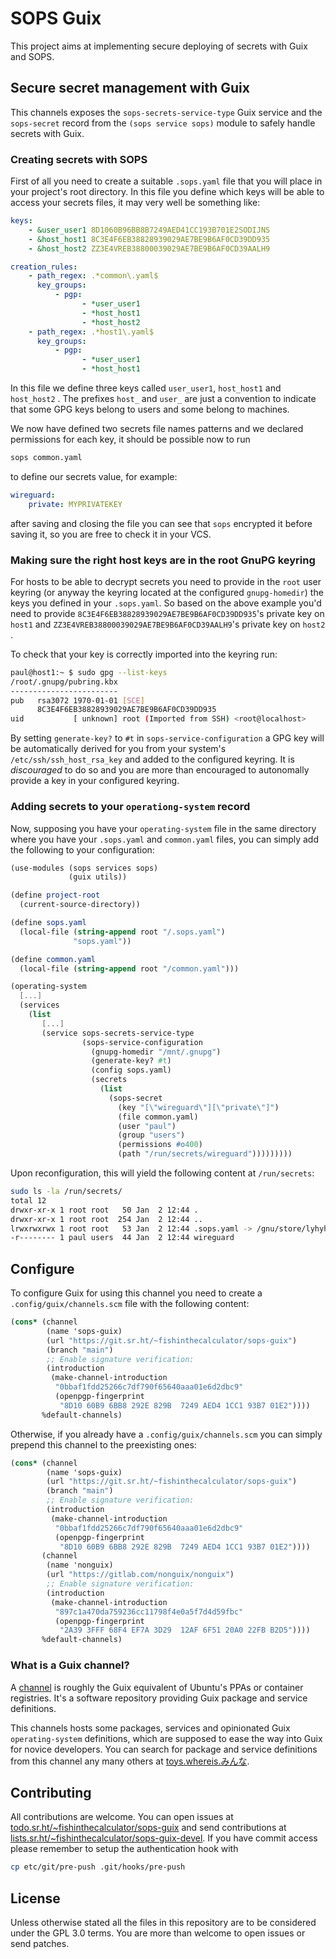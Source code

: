 # SOPS Guix

 This project aims at implementing secure deploying of secrets with Guix and SOPS.

## Secure secret management with Guix

This channels exposes the `sops-secrets-service-type` Guix service and the `sops-secret` record from the `(sops service sops)` module to safely handle secrets with Guix.

### Creating secrets with SOPS

First of all you need to create a suitable `.sops.yaml` file that you will place in your project's root directory. In this file you define which keys will be able to access your secrets files, it may very well be something like:

``` yaml
keys:
    - &user_user1 8D1060B96BB8B7249AED41CC193B701E2SODIJNS
    - &host_host1 8C3E4F6EB38828939029AE7BE9B6AF0CD39DD935
    - &host_host2 ZZ3E4VREB38800039029AE7BE9B6AF0CD39AALH9

creation_rules:
    - path_regex: .*common\.yaml$
      key_groups:
          - pgp:
                - *user_user1
                - *host_host1
                - *host_host2
    - path_regex: .*host1\.yaml$
      key_groups:
          - pgp:
                - *user_user1
                - *host_host1
```

In this file we define three keys called `user_user1`, `host_host1` and `host_host2` . The prefixes `host_` and `user_` are just a convention to indicate that some GPG keys belong to users and some belong to machines.

We now have defined two secrets file names patterns and we declared permissions for each key, it should be possible now to run

``` bash
sops common.yaml
```

to define our secrets value, for example:

``` yaml
wireguard:
    private: MYPRIVATEKEY
```

after saving and closing the file you can see that `sops` encrypted it before saving it, so you are free to check it in your VCS.

### Making sure the right host keys are in the root GnuPG keyring

For hosts to be able to decrypt secrets you need to provide in the `root` user keyring (or anyway the keyring located at the configured `gnupg-homedir`) the keys you defined in your `.sops.yaml`. So based on the above example you'd need to provide `8C3E4F6EB38828939029AE7BE9B6AF0CD39DD935`'s private key on `host1` and `ZZ3E4VREB38800039029AE7BE9B6AF0CD39AALH9`'s private key on `host2` .

To check that your key is correctly imported into the keyring run:

``` bash
paul@host1:~ $ sudo gpg --list-keys 
/root/.gnupg/pubring.kbx
------------------------
pub   rsa3072 1970-01-01 [SCE]
      8C3E4F6EB38828939029AE7BE9B6AF0CD39DD935
uid           [ unknown] root (Imported from SSH) <root@localhost>
```

By setting `generate-key?` to `#t` in `sops-service-configuration` a GPG key will be automatically derived for you from your system's `/etc/ssh/ssh_host_rsa_key` and added to the configured keyring. It is *discouraged* to do so and you are more than encouraged to autonomally provide a key in your configured keyring.

### Adding secrets to your `operationg-system` record

Now, supposing you have your `operating-system` file in the same directory where you have your `.sops.yaml` and `common.yaml` files, you can simply add the following to your configuration:

``` scheme
(use-modules (sops services sops)
             (guix utils))

(define project-root
  (current-source-directory))

(define sops.yaml
  (local-file (string-append root "/.sops.yaml")
              "sops.yaml"))

(define common.yaml
  (local-file (string-append root "/common.yaml")))

(operating-system
  [...]
  (services
    (list
       [...]
       (service sops-secrets-service-type
                (sops-service-configuration
                  (gnupg-homedir "/mnt/.gnupg")
                  (generate-key? #t)
                  (config sops.yaml)
                  (secrets
                    (list
                      (sops-secret
                        (key "[\"wireguard\"][\"private\"]")
                        (file common.yaml)
                        (user "paul")
                        (group "users")
                        (permissions #o400)
                        (path "/run/secrets/wireguard")))))))))
```

Upon reconfiguration, this will yield the following content at `/run/secrets`:

``` bash
sudo ls -la /run/secrets/
total 12
drwxr-xr-x 1 root root   50 Jan  2 12:44 .
drwxr-xr-x 1 root root  254 Jan  2 12:44 ..
lrwxrwxrwx 1 root root   53 Jan  2 12:44 .sops.yaml -> /gnu/store/lyhyh91jw2n2asa1w0fc0zmv93yxkxip-sops.yaml
-r-------- 1 paul users  44 Jan  2 12:44 wireguard
```

## Configure

To configure Guix for using this channel you need to create a `.config/guix/channels.scm` file with the following content:

``` scheme
(cons* (channel
        (name 'sops-guix)
        (url "https://git.sr.ht/~fishinthecalculator/sops-guix")
        (branch "main")
        ;; Enable signature verification:
        (introduction
         (make-channel-introduction
          "0bbaf1fdd25266c7df790f65640aaa01e6d2dbc9"
          (openpgp-fingerprint
           "8D10 60B9 6BB8 292E 829B  7249 AED4 1CC1 93B7 01E2"))))
       %default-channels)
```

Otherwise, if you already have a `.config/guix/channels.scm` you can simply prepend this channel to the preexisting ones:

``` scheme
(cons* (channel
        (name 'sops-guix)
        (url "https://git.sr.ht/~fishinthecalculator/sops-guix")
        (branch "main")
        ;; Enable signature verification:
        (introduction
         (make-channel-introduction
          "0bbaf1fdd25266c7df790f65640aaa01e6d2dbc9"
          (openpgp-fingerprint
           "8D10 60B9 6BB8 292E 829B  7249 AED4 1CC1 93B7 01E2"))))
       (channel
        (name 'nonguix)
        (url "https://gitlab.com/nonguix/nonguix")
        ;; Enable signature verification:
        (introduction
         (make-channel-introduction
          "897c1a470da759236cc11798f4e0a5f7d4d59fbc"
          (openpgp-fingerprint
           "2A39 3FFF 68F4 EF7A 3D29  12AF 6F51 20A0 22FB B2D5"))))
       %default-channels)
```

### What is a Guix channel?

A [channel](https://guix.gnu.org/en/manual/devel/en/guix.html#Channels) is roughly the Guix equivalent of Ubuntu's PPAs or container registries. It's a software repository providing Guix package and service definitions.

This channels hosts some packages, services and opinionated Guix `operating-system` definitions, which are supposed to ease the way into Guix for novice developers. You can search for package and service definitions from this channel any many others at [toys.whereis.みんな](https://toys.whereis.みんな).

## Contributing

All contributions are welcome. You can open issues at [todo.sr.ht/~fishinthecalculator/sops-guix](https://todo.sr.ht/~fishinthecalculator/sops-guix) and send contributions at [lists.sr.ht/~fishinthecalculator/sops-guix-devel](https://lists.sr.ht/~fishinthecalculator/sops-guix-devel). If you have commit access please remember to setup the authentication hook with

```bash
cp etc/git/pre-push .git/hooks/pre-push
```

## License

Unless otherwise stated all the files in this repository are to be considered under the GPL 3.0 terms. You are more than welcome to open issues or send patches.
